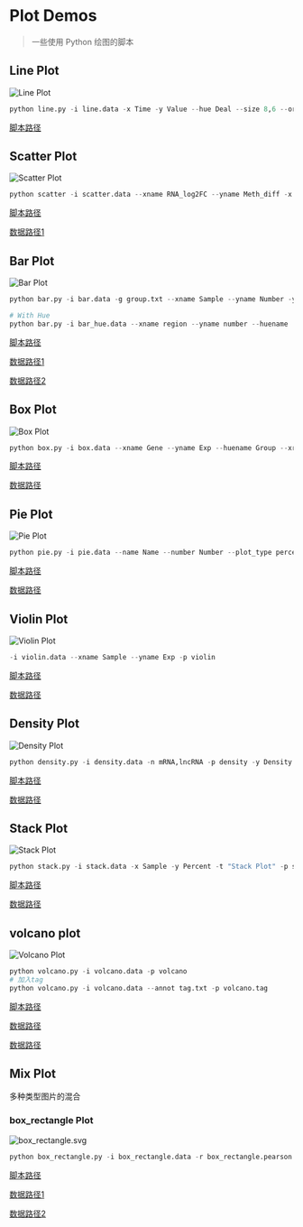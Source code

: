 # Plot Demos
> 一些使用 Python 绘图的脚本

## Line Plot
![Line Plot](line/line.png)

```python
python line.py -i line.data -x Time -y Value --hue Deal --size 8,6 --order 5,4,3,2,1,0 --colors red,green -p line
```

[脚本路径](line/line.py)


## Scatter Plot
![Scatter Plot](scatter/scatter.png)

```python
python scatter -i scatter.data --xname RNA_log2FC --yname Meth_diff -x Log2FC -y 'abs(meth.diff)' -p scatter
```

[脚本路径](scatter/scatter.py)

[数据路径1](scatter/scatter.data)


## Bar Plot
![Bar Plot](bar/result.sample.png)

```python
python bar.py -i bar.data -g group.txt --xname Sample --yname Number -y Number

# With Hue
python bar.py -i bar_hue.data --xname region --yname number --huename 'type' --hueorder hyper,hypo --color red,green
```

[脚本路径](bar/bar.py)

[数据路径1](bar/bar.data)

[数据路径2](bar/group.txt)


## Box Plot
![Box Plot](box/box.png)

```python
python box.py -i box.data --xname Gene --yname Exp --huename Group --xrotation 90 -p box
```

[脚本路径](box/box.py)

[数据路径](box/box.data)

## Pie Plot
![Pie Plot](pie/pie.png)

```python
python pie.py -i pie.data --name Name --number Number --plot_type percent -t "Pie Plot" -p pie
```

[脚本路径](pie/pie.py)

[数据路径](pie/pie.data)

## Violin Plot
![Violin Plot](violin/violin.png)

```python
-i violin.data --xname Sample --yname Exp -p violin
```

[脚本路径](violin/violin.py)

[数据路径](violin/violin.data)

## Density Plot
![Density Plot](density/density.png)

```python
python density.py -i density.data -n mRNA,lncRNA -p density -y Density -x "Median log10(FPKM)" -t "Density Plot" -c "black,red"
```

[脚本路径](density/density.py)

[数据路径](density/density.data)

## Stack Plot
![Stack Plot](stack/stack.stack.png)

```python
python stack.py -i stack.data -x Sample -y Percent -t "Stack Plot" -p stack
```

[脚本路径](stack/stack.py)

[数据路径](stack/stack.data)

## volcano plot
![Volcano Plot](volcano/volcano.png)

```python
python volcano.py -i volcano.data -p volcano
# 加入tag
python volcano.py -i volcano.data --annot tag.txt -p volcano.tag
```

[脚本路径](volcano/volcano.py)

[数据路径](volcano/volcano.data)

[数据路径](volcano/tag.txt)

## Mix Plot
多种类型图片的混合
### box_rectangle Plot
![box_rectangle.svg](mix/box_rectangle.png)
```python
python box_rectangle.py -i box_rectangle.data -r box_rectangle.pearson --xname Gene --yname Exp --huename Group --xorder TCONS_00009919,TCONS_00009928,TCONS_00009929,TEA028107.1 -p box_rectangle
```

[脚本路径](mix/box_rectangle.py)

[数据路径1](mix/box_rectangle.data)

[数据路径2](mix/box_rectangle.pearson)


